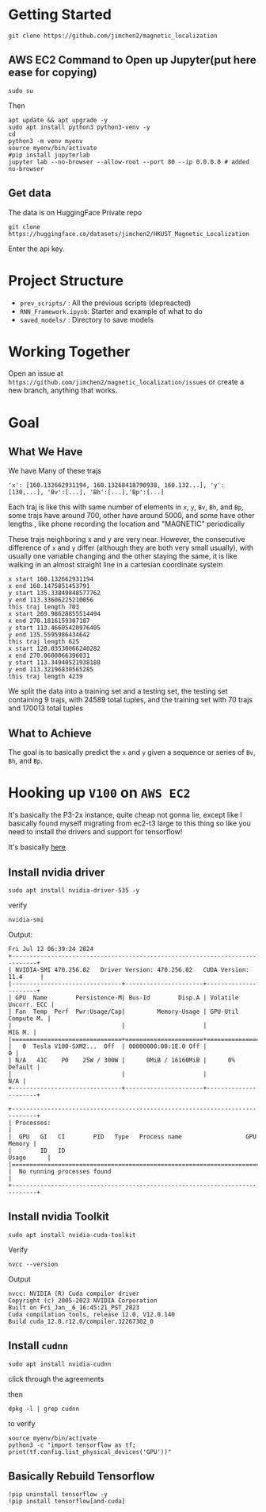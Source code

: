 # Getting Started

```
git clone https://github.com/jimchen2/magnetic_localization
```

## AWS EC2 Command to Open up Jupyter(put here ease for copying)

```
sudo su
```

Then

```
apt update && apt upgrade -y
sudo apt install python3 python3-venv -y
cd
python3 -m venv myenv
source myenv/bin/activate
#pip install jupyterlab
jupyter lab --no-browser --allow-root --port 80 --ip 0.0.0.0 # added no-browser
```

## Get data

The data is on HuggingFace Private repo
```
git clone https://huggingface.co/datasets/jimchen2/HKUST_Magnetic_Localization
```

Enter the api key.

# Project Structure


- `prev_scripts/` : All the previous scripts (depreacted)
- `RNN_Framework.ipynb`: Starter and example of what to do
- `saved_models/` : Directory to save models

# Working Together

Open an issue at `https://github.com/jimchen2/magnetic_localization/issues` or create a new branch, anything that works.

# Goal

## What We Have

We have Many of these trajs

```
'x': [160.132662931194, 160.13268418790938, 160.132...], 'y':[130,...], 'Bv':[...], 'Bh':[...],'Bp':[...]

```

Each traj is like this with same number of elements in `x`, `y`, `Bv`, `Bh`, and `Bp`, some trajs have around 700, other have around 5000, and some have other lengths , like phone recording the location and "MAGNETIC" periodically

These trajs neighboring x and y are very near. However, the consecutive difference of `x` and `y` differ (although they are both very small usually), with usually one variable changing and the other staying the same, it is like walking in an almost straight line in a cartesian coordinate system

```
x start 160.132662931194
x end 160.1475851453791
y start 135.33849848577762
y end 113.33606225210056
this traj length 703
x start 269.98628855514494
x end 270.1816159307187
y start 113.46605420976405
y end 135.5595986434642
this traj length 625
x start 128.03530066240282
x end 270.0600066396031
y start 113.34940521938188
y end 113.32196830565285
this traj length 4239
```

We split the data into a training set and a testing set, the testing set containing 9 trajs, with 24589 total tuples, and the training set with 70 trajs and 170013 total tuples

## What to Achieve

The goal is to basically predict the `x` and `y` given a sequence or series of `Bv`, `Bh`, and `Bp`.

# Hooking up `V100` on `AWS EC2`

It's basically the P3-2x instance, quite cheap not gonna lie, except like I basically found myself migrating from ec2-t3 large to this thing so like you need to install the drivers and support for tensorflow!

It's basically [here](https://www.tensorflow.org/install/pip)

## Install nvidia driver

```
sudo apt install nvidia-driver-535 -y
```

verify

```
nvidia-smi
```

Output:

```
Fri Jul 12 06:39:24 2024
+-----------------------------------------------------------------------------+
| NVIDIA-SMI 470.256.02   Driver Version: 470.256.02   CUDA Version: 11.4     |
|-------------------------------+----------------------+----------------------+
| GPU  Name        Persistence-M| Bus-Id        Disp.A | Volatile Uncorr. ECC |
| Fan  Temp  Perf  Pwr:Usage/Cap|         Memory-Usage | GPU-Util  Compute M. |
|                               |                      |               MIG M. |
|===============================+======================+======================|
|   0  Tesla V100-SXM2...  Off  | 00000000:00:1E.0 Off |                    0 |
| N/A   41C    P0    25W / 300W |      0MiB / 16160MiB |      0%      Default |
|                               |                      |                  N/A |
+-------------------------------+----------------------+----------------------+

+-----------------------------------------------------------------------------+
| Processes:                                                                  |
|  GPU   GI   CI        PID   Type   Process name                  GPU Memory |
|        ID   ID                                                   Usage      |
|=============================================================================|
|  No running processes found                                                 |
+-----------------------------------------------------------------------------+
```

## Install nvidia Toolkit

```
sudo apt install nvidia-cuda-toolkit
```

Verify

```
nvcc --version
```

Output

```
nvcc: NVIDIA (R) Cuda compiler driver
Copyright (c) 2005-2023 NVIDIA Corporation
Built on Fri_Jan__6_16:45:21_PST_2023
Cuda compilation tools, release 12.0, V12.0.140
Build cuda_12.0.r12.0/compiler.32267302_0
```

## Install `cudnn`

```
sudo apt install nvidia-cudnn
```

click through the agreements

then

```
dpkg -l | grep cudnn
```

to verify

```
source myenv/bin/activate
python3 -c "import tensorflow as tf; print(tf.config.list_physical_devices('GPU'))"
```

## Basically Rebuild Tensorflow

```ipython
!pip uninstall tensorflow -y
!pip install tensorflow[and-cuda]
```